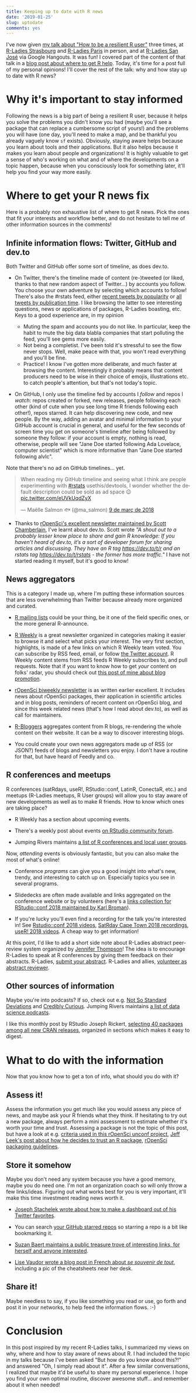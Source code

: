 ```yaml
---
title: Keeping up to date with R news
date: '2019-01-25'
slug: uptodate
comments: yes
---
```


I've now given [my talk about "How to be a resilient R user"](https://maelle.github.io/fluctuat_nec_mergitur/#1) three times, at [R-Ladies Strasbourg](https://www.meetup.com/es/R-Ladies-Strasbourg/events/255348307/) and [R-Ladies Paris](https://www.meetup.com/es/rladies-paris/events/257585346/) in person, and at [R-Ladies San José](https://www.meetup.com/rladies-san-jose/events/dbnnkpydcfbcb/) via Google Hangouts. It was fun! I covered part of the content of that talk in a [blog post about where to get R help](/2018/07/22/wheretogethelp/). Today, it's time for a post full of my personal opinions! I'll cover the rest of the talk: why and how stay up to date with R news? 

<!--more-->


# Why it's important to stay informed

Following the news is a big part of being a resilient R user, because it helps you solve the problems you didn't know you had (maybe you'll see a package that can replace a cumbersome script of yours!) and the problems you will have (one day, you'll need to make a map, and be thankful you already vaguely know `sf` exists). Obviously, staying aware helps because you learn about tools and their applications. But it also helps because it makes you learn about people and organizations! It is highly valuable to get a sense of who's working on what and of where the developments on a topic happen, because when you consciously look for something later, it'll help you find your way more easily. 

# Where to get your R news fix

Here is a probably non exhaustive list of where to get R news. Pick the ones that fit your interests and workflow better, and do not hesitate to tell me of other information sources in the comments!

## Infinite information flows: Twitter, GitHub and dev.to

Both Twitter and GitHub offer some sort of timeline, as does dev.to.

* On Twitter, there's the timeline made of content (re-)tweeted (or liked, thanks to that new random aspect of Twitter...) by accounts you follow. You choose your own adventure by selecting which accounts to follow! There's also the #rstats feed, either [recent tweets by popularity](https://twitter.com/search?vertical=default&q=%23rstats&src=typd) or [all tweets by publication time](https://twitter.com/search?f=tweets&vertical=default&q=%23rstats&src=typd). I like browsing the latter to see interesting questions, news or applications of packages, R-Ladies boasting, etc. Keys to a good experience are, in my opinion
    * Muting the spam and accounts you do not like. In particular, keep the habit to mute the big data blabla companies that start polluting the feed, you'll see gems more easily.
    * Not being a completist. I've been told it's stressful to see the flow never stops. Well, make peace with that, you won't read everything and you'll be fine.
    * Practice! I know I've gotten more deliberate, and much faster at browsing the content. Interestingly it probably means that content producers need to be wise in their choice of emojis, illustrations etc. to catch people's attention, but that's not today's topic. 

* On GitHub, I only use the timeline fed by accounts I _follow_ and repos I _watch_: repos created or forked, new releases, people following each other (kind of cute when you see long time R friends following each other!), repos starred. It can help discovering new code, and new people. By the way, adding an avatar and minimal information to your GitHub account is crucial in general, and useful for the few seconds of screen time you get on someone's timeline after being followed by someone they follow: if your account is empty, nothing is read, otherwise, people will see "Jane Doe started following Ada Lovelace, computer scientist" which is more informative than "Jane Doe started following alvlc".

Note that there's no ad on GitHub timelines... yet.

<blockquote class="twitter-tweet" data-lang="ca"><p lang="en" dir="ltr">When reading my GitHub timeline and seeing what I think are people experimenting with <a href="https://twitter.com/hashtag/rstats?src=hash&amp;ref_src=twsrc%5Etfw">#rstats</a> usethis/devtools, I wonder whether the default description could be sold as ad space 😉 <a href="https://t.co/eUVkUqdZyX">pic.twitter.com/eUVkUqdZyX</a></p>&mdash; Maëlle Salmon 🐟 (@ma_salmon) <a href="https://twitter.com/ma_salmon/status/971993590439145473?ref_src=twsrc%5Etfw">9 de març de 2018</a></blockquote>
<script async src="https://platform.twitter.com/widgets.js" charset="utf-8"></script>

* Thanks to [rOpenSci's excellent newsletter maintained by Scott Chamberlain](https://news.ropensci.org/2019-01-23/), I've learnt about dev.to. Scott wrote _"A shout out to a probably lesser know place to share and gain R knowledge: If you haven’t heard of dev.to, it’s a sort of developer forum for sharing articles and discussing. They have an R tag https://dev.to/t/r and an rstats tag https://dev.to/t/rstats - the former has more traffic."_ I have not started reading it myself, but it's good to know!

## News aggregators

This is a category I made up, where I'm putting these information sources that are less overwhelming than Twitter because already more organized and curated.

* [R mailing lists](https://www.r-project.org/mail.html) could be your thing, be it one of the field specific ones, or the more general R-announce. 

* [R Weekly](https://rweekly.org/) is a great newsletter organized in categories making it easier to browse it and select what picks your interest. The very first section, highlights, is made of a few links on which R Weekly team voted. You can subscribe by RSS feed, email, or follow [the Twitter account](https://twitter.com/rweekly_org). R Weekly content stems from RSS feeds R Weekly subscribes to, and pull requests. Note that if you want to know how to get _your_ content on folks' radar, you should check out [this post of mine about blog promotion](/2018/07/16/soapbox/).

* [rOpenSci biweekly newsletter](https://news.ropensci.org/) is as written earlier excellent. It includes news about rOpenSci packages, their application in scientific articles and in blog posts, reminders of recent content on rOpenSci blog, and since this week related news (that's how I read about dev.to), as well as call for maintainers.

* [R-Bloggers](https://www.r-bloggers.com/) aggregates content from R blogs, re-rendering the whole content on their website. It can be a way to discover interesting blogs.

* You could create your own news aggregators made up of RSS (or JSON?) feeds of blogs and newsletters you enjoy. I don't have a routine for that, but have heard of Feedly and co.

## R conferences and meetups

R conferences (satRdays, useR!, RStudio::conf, LatinR, ConectaR, etc.) and meetups (R-Ladies meetups, R User groups) will allow you to stay aware of new developments as well as to make R friends. How to know which ones are taking place?

* R Weekly has a section about upcoming events.

* There's a weekly post about events [on RStudio community forum](https://community.rstudio.com/c/irl).

* Jumping Rivers maintains [a list of R conferences and local user groups](https://jumpingrivers.github.io/meetingsR/).

Now, _attending_ events is obviously fantastic, but you can also make the most of what's online!

* Conference _programs_ can give you a good insight into what's new, trendy, and interesting to catch up on. Especially topics you see in several programs.

* Slidedecks are often made available and links aggregated on the conference website or by volunteers (here's a [links collection for RStudio::conf 2018 maintained by Karl Broman](https://github.com/kbroman/RStudioConf2019Slides)). 
* If you're lucky you'll even find a recording for the talk you're interested in! See [Rstudio::conf 2018 videos](https://www.youtube.com/channel/UC_R5smHVXRYGhZYDJsnXTwg/videos), [SatRday Cape Town 2018 recordings](https://capetown2018.satrdays.org/#programme), [useR! 2018 videos](https://www.youtube.com/channel/UC_R5smHVXRYGhZYDJsnXTwg/videos). A cheap way to get information!

At this point, I'd like to add a short side note about R-Ladies abstract peer-review system organized by [Jennifer Thompson](https://jenthompson.me/)! The idea is to encourage R-Ladies to speak at R conferences by giving them feedback on their abstracts. R-Ladies, [submit your abstract](https://docs.google.com/forms/d/e/1FAIpQLSck8FBjNWjziI8pPIoCBlf5J4oQ_6pzeUdbQ1HjYfJ2bNDwDw/viewform). R-Ladies and allies, [volunteer as abstract reviewer](https://docs.google.com/forms/d/e/1FAIpQLSdj44iOqfg6cyhRH57YjQuI-OjbksDmY5LHfsqGSXZrhOONTw/viewform).

## Other sources of information

Maybe you're into podcasts? If so, check out e.g. [Not So Standard Deviations](http://nssdeviations.com/) and [Credibly Curious](https://soundcloud.com/crediblycurious). Jumping Rivers maintains [a list of data science podcasts](https://jumpingrivers.github.io/podcasts/technical-podcasts.html).

I like this monthly post by RStudio Joseph Rickert, [selecting 40 packages among all new CRAN releases](https://rviews.rstudio.com/2018/08/27/july-2018-top-40-new-packages/), organized in sections which makes it easy to digest.

# What to do with the information

Now that you know how to get a ton of info, what should you do with it?

## Assess it!

Assess the information you get much like you would assess any piece of news, and maybe ask your R friends what they think. If hesitating to try out a new package, always perform a mini assessment to estimate whether it's worth your time and trust. Assessing a package is not the topic of this post, but have a look at e.g. [criteria used in this rOpenSci unconf project](https://github.com/ropenscilabs/packagemetrics), [Jeff Leek's post about how he decides to trust an R package](https://simplystatistics.org/2015/11/06/how-i-decide-when-to-trust-an-r-package/), [rOpenSci packaging guidelines](https://ropensci.github.io/dev_guide/building.html).

## Store it somehow

Maybe you don't need any system because you have a good memory, maybe you do need one. I'm not an organization coach so will only throw a few links/ideas. Figuring out what works best for you is very important, it'll make this time investment reading news worth it. 

* [Joseph Stachelek wrote about how to make a dashboard out of his Twitter favorites](https://jsta.rbind.io/blog/making-a-twitter-dashboard-with-r/).

* You can search [your GitHub starred repos](https://github.com/maelle?tab=stars) so starring a repo is a bit like bookmarking it.

* [Suzan Baert maintains a public treasure trove of interesting links, for herself and anyone interested](https://github.com/suzanbaert/Resources_and_Bookmarks).

* [Lise Vaudor wrote a blog post in French about _se souvenir de tout_](http://perso.ens-lyon.fr/lise.vaudor/se-souvenir-de-tout/), including a pic of the cheatsheets near her desk.

## Share it!

Maybe needless to say, if you like something you read or use, go forth and post it in your networks, to help feed the information flows. :-)

# Conclusion

In this post inspired by my recent R-Ladies talks, I summarized my views on why, where and how to stay aware of news about R. I had included the topic in my talks because I've been asked "But how do you know about this?!" and answered "Oh, I simply read about it". After a few similar conversations, I realized that maybe it'd be useful to share my personal experience. I hope you find your own optimal routine, discover awesome stuff... and remember about it when needed! 
